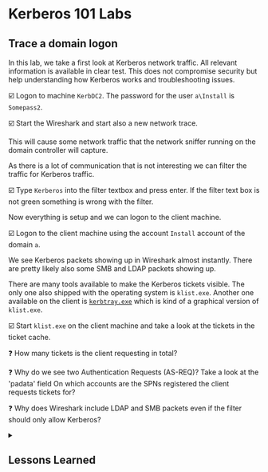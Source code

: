 # Kerberos 101 Labs

## Trace a domain logon

In this lab, we take a first look at Kerberos network traffic. All relevant information is available in clear test. This does not compromise security but help understanding how Kerberos works and troubleshooting issues.

:ballot_box_with_check: Logon to machine `KerbDC2`. The password for the user `a\Install` is `Somepass2`.

:ballot_box_with_check: Start the Wireshark and start also a new network trace.

This will cause some network traffic that the network sniffer running on the domain controller will capture.

As there is a lot of communication that is not interesting we can filter the traffic for Kerberos traffic.

:ballot_box_with_check: Type `Kerberos` into the filter textbox and press enter. If the filter text box is not green something is wrong with the filter.

Now everything is setup and we can logon to the client machine.

:ballot_box_with_check: Logon to the client machine using the account `Install` account of the domain `a`.

We see Kerberos packets showing up in Wireshark almost instantly. There are pretty likely also some SMB and LDAP packets showing up.

There are many tools available to make the Kerberos tickets visible. The only one also shipped with the operating system is `klist.exe`. Another one available on the client is [`kerbtray.exe`](/Tools/kerbtray.exe) which is kind of a graphical version of `klist.exe`.

:ballot_box_with_check: Start `klist.exe` on the client machine and take a look at the tickets in the ticket cache.

:question: How many tickets is the client requesting in total?

:question: Why do we see two Authentication Requests (AS-REQ)? Take a look at the 'padata' field
On which accounts are the SPNs registered the client requests tickets for?

:question: Why does Wireshark include LDAP and SMB packets even if the filter should only allow Kerberos?

<details><summary><h2>Lessons Learned</h2></summary>

:bulb: Kerberos communication can be easily read in a network trace.

:bulb: Kerberos Tickets can be made visible using the tools `klist.exe`.

</details>
